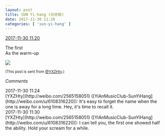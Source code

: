 ```yaml
---
layout: post
title: SUN Yi-hang (孙亦航)
date: 2017-11-30 11:20
categories: [ 'sun-yi-hang' ]
---
```


<div class="weibo-info">
  <a href="https://weibo.com/2565158051/Fxsv4vzfh">2017-11-30 11:20</a>
</div>

The first  
As the warm-up

<!-- more -->

<a href="https://wx1.sinaimg.cn/mw690/98e534a3gy1flzy1hxtp6j20ku112gpp.jpg">
  <img class="weibo-pic-preview" src="//wx1.sinaimg.cn/orj360/98e534a3gy1flzy1hxtp6j20ku112gpp.jpg" />
</a>

<small>(This post is sent from [@YXZHty](http://weibo.com/2565158051).)</small>

*Comments*

<div class="weibo-info">2017-11-30 11:24</div>
[YXZHty](http://weibo.com/2565158051) ([YiAnMusicClub-SunYiHang](http://weibo.com/u/6108316220)): It's easy to forget the name when the one is away for a long time. Hey, it's time to recall it.

<div class="weibo-info">2017-11-30 11:30</div>
[YXZHty](http://weibo.com/2565158051) ([YiAnMusicClub-SunYiHang](http://weibo.com/u/6108316220)): I can tell you, the first one showed half the ability. Hold your scream for a while.
